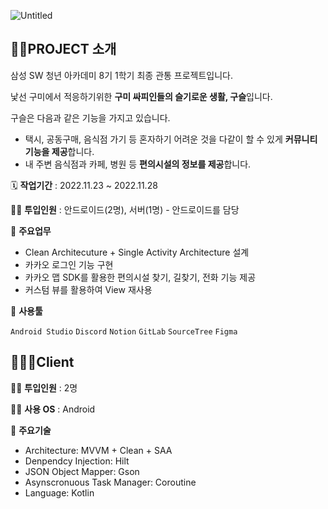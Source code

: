 ![Untitled](https://user-images.githubusercontent.com/72602912/209685449-dbac49af-db53-4f7b-8c85-fb7a6a324559.png)


## 👩‍🏫PROJECT 소개

삼성 SW 청년 아카데미 8기 1학기 최종 관통 프로젝트입니다.

낯선 구미에서 적응하기위한 **구미 싸피인들의 슬기로운 생활, 구슬**입니다.

구슬은 다음과 같은 기능을 가지고 있습니다.

- 택시, 공동구매, 음식점 가기 등 혼자하기 어려운 것을 다같이 할 수 있게 **커뮤니티 기능을 제공**합니다.
- 내 주변 음식점과 카페, 병원 등 **편의시설의 정보를 제공**합니다.

🗓️ **작업기간** : 2022.11.23 ~ 2022.11.28

👨‍💻 **투입인원** : 안드로이드(2명), 서버(1명) - 안드로이드를 담당

📒 **주요업무** 

- Clean Architecuture + Single Activity Architecture 설계
- 카카오 로그인 기능 구현
- 카카오 맵 SDK를 활용한 편의시설 찾기, 길찾기, 전화 기능 제공
- 커스텀 뷰를 활용하여 View 재사용

🌱 **사용툴**

`Android Studio` `Discord` `Notion` `GitLab` `SourceTree` `Figma`

## 🙆🏻‍♂️Client

👨‍💻 **투입인원** : 2명

👨‍💻 **사용 OS** : Android

📒 **주요기술**

- Architecture: MVVM + Clean + SAA
- Denpendcy Injection: Hilt
- JSON Object Mapper: Gson
- Asynscronuous Task Manager: Coroutine
- Language: Kotlin
